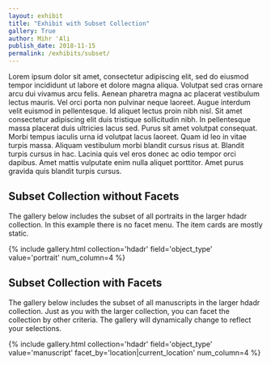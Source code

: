 ```yaml
---
layout: exhibit
title: "Exhibit with Subset Collection"
gallery: True
author: Mihr 'Ali
publish_date: 2018-11-15
permalink: /exhibits/subset/
---
```


Lorem ipsum dolor sit amet, consectetur adipiscing elit, sed do eiusmod tempor incididunt ut labore et dolore magna aliqua. Volutpat sed cras ornare arcu dui vivamus arcu felis. Aenean pharetra magna ac placerat vestibulum lectus mauris. Vel orci porta non pulvinar neque laoreet. Augue interdum velit euismod in pellentesque. Id aliquet lectus proin nibh nisl. Sit amet consectetur adipiscing elit duis tristique sollicitudin nibh. In pellentesque massa placerat duis ultricies lacus sed. Purus sit amet volutpat consequat. Morbi tempus iaculis urna id volutpat lacus laoreet. Quam id leo in vitae turpis massa. Aliquam vestibulum morbi blandit cursus risus at. Blandit turpis cursus in hac. Lacinia quis vel eros donec ac odio tempor orci dapibus. Amet mattis vulputate enim nulla aliquet porttitor. Amet purus gravida quis blandit turpis cursus.


## Subset Collection without Facets

The gallery below includes the subset of all portraits in the larger hdadr collection. In this example there is no facet menu. The item cards are mostly static. 

{% include gallery.html collection='hdadr' field='object_type' value='portrait' num_column=4 %}


## Subset Collection with Facets

The gallery below includes the subset of all manuscripts in the larger hdadr collection. Just as you with the larger collection, you can facet the collection by other criteria. The gallery will dynamically change to reflect your selections.

{% include gallery.html collection='hdadr' field='object_type' value='manuscript' facet_by='location|current_location' num_column=4 %}




